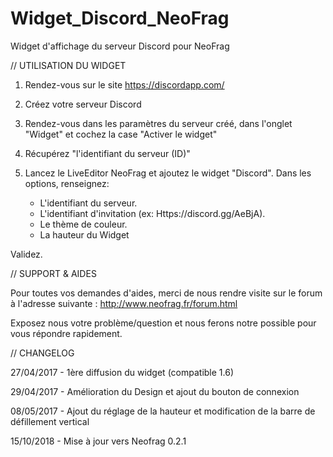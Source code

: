 # Widget_Discord_NeoFrag
Widget d'affichage du serveur Discord pour NeoFrag

// UTILISATION DU WIDGET

1. Rendez-vous sur le site https://discordapp.com/
	
2. Créez votre serveur Discord
	
3. Rendez-vous dans les paramètres du serveur créé,
dans l'onglet "Widget" et cochez la case "Activer le widget"
	
4. Récupérez "l'identifiant du serveur (ID)"
	
5. Lancez le LiveEditor NeoFrag et ajoutez le widget 	"Discord".
Dans les options, renseignez:
	- L'identifiant du serveur.
	- L'identifiant d'invitation (ex: Https://discord.gg/AeBjA).
	- Le thème de couleur.
	- La hauteur du Widget
	
Validez.

// SUPPORT & AIDES
	
Pour toutes vos demandes d'aides, merci de nous rendre visite sur le forum à l'adresse suivante : http://www.neofrag.fr/forum.html
	
Exposez nous votre problème/question et nous ferons notre possible pour vous répondre rapidement.
	

// CHANGELOG

27/04/2017 - 1ère diffusion du widget (compatible 1.6)
	
29/04/2017 - Amélioration du Design et ajout du bouton de connexion

08/05/2017 - Ajout du réglage de la hauteur et modification de la barre de défillement vertical

15/10/2018 - Mise à jour vers Neofrag 0.2.1 
